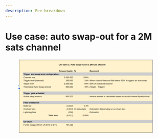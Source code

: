 ```yaml
---
description: Fee breakdown
---
```


# Use case: auto swap-out for a 2M sats channel

<figure><img src="../../../../../.gitbook/assets/Screenshot from 2023-04-25 17-39-05.png" alt=""><figcaption></figcaption></figure>
